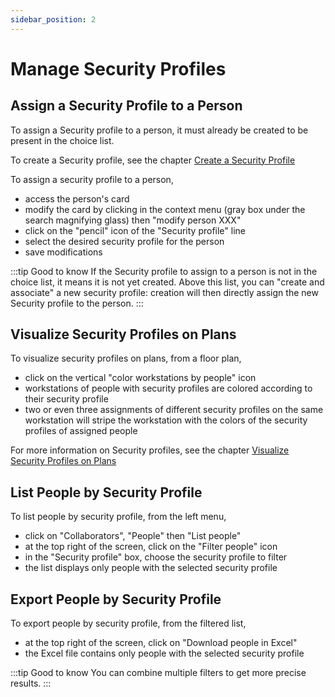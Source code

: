 ```yaml
---
sidebar_position: 2
---
```


# Manage Security Profiles

<Youtube code="NxKeIipAJfs"/>

## Assign a Security Profile to a Person

To assign a Security profile to a person, it must already be created to be present in the choice list.

To create a Security profile, see the chapter [Create a Security Profile](/en/docs/tutorials/person/personSecurityProfile/create.md)


To assign a security profile to a person,

-   access the person's card
-   modify the card by clicking in the context menu (gray box under the search magnifying glass) then "modify person XXX" 
-   click on the "pencil" icon of the "Security profile" line
-   select the desired security profile for the person
-   save modifications

:::tip Good to know
If the Security profile to assign to a person is not in the choice list, it means it is not yet created.
Above this list, you can "create and associate" a new security profile: creation will then directly assign the new Security profile to the person.
:::


## Visualize Security Profiles on Plans

To visualize security profiles on plans, from a floor plan,

-   click on the vertical "color workstations by people" icon
-   workstations of people with security profiles are colored according to their security profile
-   two or even three assignments of different security profiles on the same workstation will stripe the workstation with the colors of the security profiles of assigned people

For more information on Security profiles, see the chapter [Visualize Security Profiles on Plans](/en/docs/courses/views/2Dviews.md#display-security-profiles-on-plan)

## List People by Security Profile

To list people by security profile, from the left menu,

-   click on "Collaborators", "People" then "List people"
-   at the top right of the screen, click on the "Filter people" icon
-   in the "Security profile" box, choose the security profile to filter
-   the list displays only people with the selected security profile

## Export People by Security Profile

To export people by security profile, from the filtered list,

-   at the top right of the screen, click on "Download people in Excel"
-   the Excel file contains only people with the selected security profile

:::tip Good to know
You can combine multiple filters to get more precise results.
:::